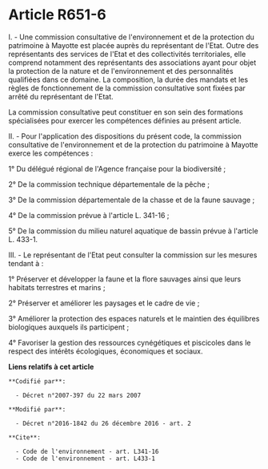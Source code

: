# Article R651-6

I. - Une commission consultative de l'environnement et de la protection du patrimoine à Mayotte est placée auprès du
représentant de l'Etat. Outre des représentants des services de l'Etat et des collectivités territoriales, elle comprend
notamment des représentants des associations ayant pour objet la protection de la nature et de l'environnement et des
personnalités qualifiées dans ce domaine. La composition, la durée des mandats et les règles de fonctionnement de la
commission consultative sont fixées par arrêté du représentant de l'Etat. 

La commission consultative peut constituer en son sein des formations spécialisées pour exercer les compétences définies au
présent article. 

II. - Pour l'application des dispositions du présent code, la commission consultative de l'environnement et de la protection
du patrimoine à Mayotte exerce les compétences : 

1° Du délégué régional de l'Agence française pour la biodiversité ; 

2° De la commission technique départementale de la pêche ; 

3° De la commission départementale de la chasse et de la faune sauvage ; 

4° De la commission prévue à l'article L. 341-16 ; 

5° De la commission du milieu naturel aquatique de bassin prévue à l'article L. 433-1. 

III. - Le représentant de l'Etat peut consulter la commission sur les mesures tendant à : 

1° Préserver et développer la faune et la flore sauvages ainsi que leurs habitats terrestres et marins ; 

2° Préserver et améliorer les paysages et le cadre de vie ; 

3° Améliorer la protection des espaces naturels et le maintien des équilibres biologiques auxquels ils participent ; 

4° Favoriser la gestion des ressources cynégétiques et piscicoles dans le respect des intérêts écologiques, économiques et
sociaux.

**Liens relatifs à cet article**

	**Codifié par**:

	  - Décret n°2007-397 du 22 mars 2007

	**Modifié par**:

	  - Décret n°2016-1842 du 26 décembre 2016 - art. 2

	**Cite**:

	  - Code de l'environnement - art. L341-16
	  - Code de l'environnement - art. L433-1
